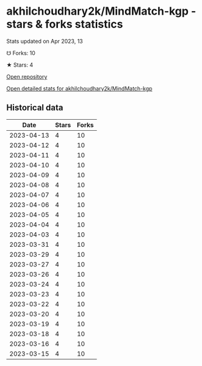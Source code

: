 # akhilchoudhary2k/MindMatch-kgp - stars & forks statistics

Stats updated on Apr 2023, 13

☋ Forks: 10

★ Stars: 4

[Open repository](https://github.com/akhilchoudhary2k/MindMatch-kgp)

[Open detailed stats for akhilchoudhary2k/MindMatch-kgp](https://reviewgithub.com/rep/akhilchoudhary2k/MindMatch-kgp)

## Historical data
| Date | Stars | Forks |
|------|-------|-------|
| 2023-04-13 | 4 | 10 | 
| 2023-04-12 | 4 | 10 | 
| 2023-04-11 | 4 | 10 | 
| 2023-04-10 | 4 | 10 | 
| 2023-04-09 | 4 | 10 | 
| 2023-04-08 | 4 | 10 | 
| 2023-04-07 | 4 | 10 | 
| 2023-04-06 | 4 | 10 | 
| 2023-04-05 | 4 | 10 | 
| 2023-04-04 | 4 | 10 | 
| 2023-04-03 | 4 | 10 | 
| 2023-03-31 | 4 | 10 | 
| 2023-03-29 | 4 | 10 | 
| 2023-03-27 | 4 | 10 | 
| 2023-03-26 | 4 | 10 | 
| 2023-03-24 | 4 | 10 | 
| 2023-03-23 | 4 | 10 | 
| 2023-03-22 | 4 | 10 | 
| 2023-03-20 | 4 | 10 | 
| 2023-03-19 | 4 | 10 | 
| 2023-03-18 | 4 | 10 | 
| 2023-03-16 | 4 | 10 | 
| 2023-03-15 | 4 | 10 | 

